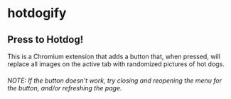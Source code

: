 # hotdogify

## Press to Hotdog!

This is a Chromium extension that adds a button that, when pressed, will replace all images on the active tab with randomized pictures of hot dogs.

###### NOTE: If the button doesn't work, try closing and reopening the menu for the button, and/or refreshing the page.
